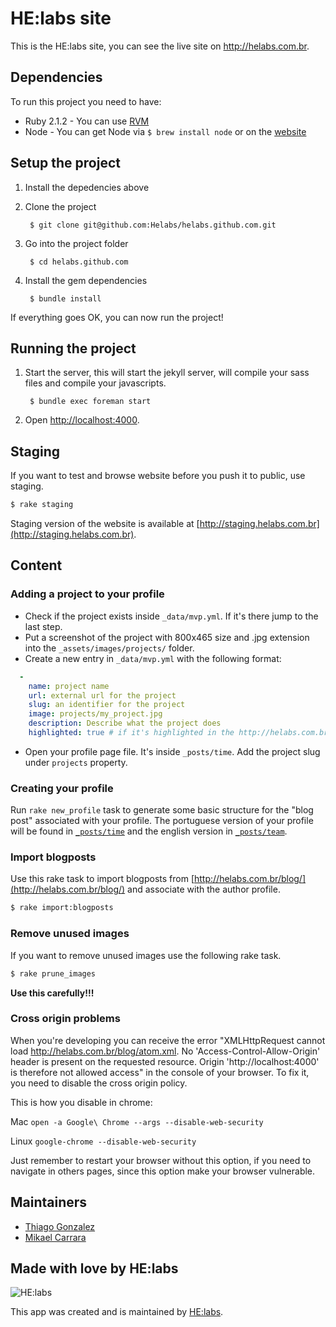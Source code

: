 # HE:labs site

This is the HE:labs site, you can see the live site on http://helabs.com.br.

## Dependencies

To run this project you need to have:

- Ruby 2.1.2 - You can use [RVM](http://rvm.io)
- Node - You can get Node via `$ brew install node` or on the [website](http://nodejs.org)

## Setup the project

1. Install the depedencies above
1. Clone the project

        $ git clone git@github.com:Helabs/helabs.github.com.git

1. Go into the project folder

        $ cd helabs.github.com

1. Install the gem dependencies

        $ bundle install

If everything goes OK, you can now run the project!

## Running the project

1. Start the server, this will start the jekyll server, will compile your sass files and compile your javascripts.

        $ bundle exec foreman start

1. Open [http://localhost:4000](http://localhost:4000).

## Staging

If you want to test and browse website before you push it to public, use staging.

```sh
$ rake staging
```

Staging version of the website is available at [http://staging.helabs.com.br](http://staging.helabs.com.br).

## Content

### Adding a project to your profile

* Check if the project exists inside `_data/mvp.yml`. If it's there jump to the last step.
* Put a screenshot of the project with 800x465 size and .jpg extension into the `_assets/images/projects/` folder.
* Create a new entry in `_data/mvp.yml` with the following format:

```yaml
  -
    name: project name
    url: external url for the project
    slug: an identifier for the project
    image: projects/my_project.jpg
    description: Describe what the project does
    highlighted: true # if it's highlighted in the http://helabs.com.br/en/work/ page
```

* Open your profile page file. It's inside `_posts/time`. Add the project slug under `projects` property.

### Creating your profile

Run `rake new_profile` task to generate some basic structure for the "blog post" associated with your profile. The portuguese version of your profile will be found in [`_posts/time`](https://github.com/Helabs/helabs.github.com/tree/master/_posts/time) and the english version in [`_posts/team`](https://github.com/Helabs/helabs.github.com/tree/master/_posts/team).

### Import blogposts

Use this rake task to import blogposts from [http://helabs.com.br/blog/](http://helabs.com.br/blog/) and associate with the author profile.

```sh
$ rake import:blogposts
```

### Remove unused images

If you want to remove unused images use the following rake task.

```sh
$ rake prune_images
```

**Use this carefully!!!**

### Cross origin problems

When you're developing you can receive the error "XMLHttpRequest cannot load http://helabs.com.br/blog/atom.xml. No 'Access-Control-Allow-Origin' header is present on the requested resource. Origin 'http://localhost:4000' is therefore not allowed access" in the console of your browser. To fix it, you need to disable the cross origin policy.

This is how you disable in chrome:

Mac `open -a Google\ Chrome --args --disable-web-security`

Linux `google-chrome --disable-web-security`

Just remember to restart your browser without this option, if you need to navigate in others pages, since this option make your browser vulnerable.

## Maintainers

- [Thiago Gonzalez](https://github.com/thiagonzalez)
- [Mikael Carrara](https://github.com/mikaelcarrara)

## Made with love by HE:labs

![HE:labs](http://helabs.com.br/images/logo.png)

This app was created and is maintained by [HE:labs](https://github.com/Helabs).
